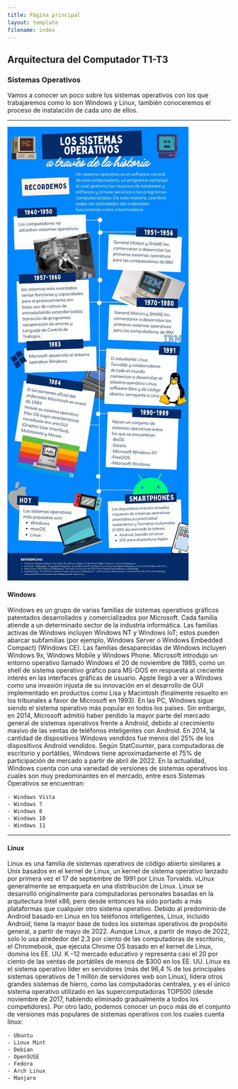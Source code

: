 ```yaml
---
title: Página principal
layout: template
filename: index
--- 
```



## Arquitectura del Computador T1-T3
  
### Sistemas Operativos

Vamos a conocer un poco sobre los sistemas operativos con los que trabajaremos como lo son Windows y Linux, también conoceremos el proceso de instalación de cada uno de ellos.
***
      
![](images/Infografía.jpg)
      
#### Windows
      
   Windows es un grupo de varias familias de sistemas operativos gráficos patentados desarrollados y comercializados por Microsoft. Cada familia atiende a un determinado sector de la industria informática. Las familias activas de Windows incluyen Windows NT y Windows IoT; estos pueden abarcar subfamilias (por ejemplo, Windows Server o Windows Embedded Compact) (Windows CE). Las familias desaparecidas de Windows incluyen Windows 9x, Windows Mobile y Windows Phone.
    Microsoft introdujo un entorno operativo llamado Windows el 20 de noviembre de 1985, como un shell de sistema operativo gráfico para MS-DOS en respuesta al creciente interés en las interfaces gráficas de usuario. 
    Apple llegó a ver a Windows como una invasión injusta de su innovación en el desarrollo de GUI implementado en productos como Lisa y Macintosh (finalmente resuelto en los tribunales a favor de Microsoft en 1993). En las PC, Windows sigue siendo el sistema operativo más popular en todos los países. Sin embargo, en 2014, Microsoft admitió haber perdido la mayor parte del mercado general de sistemas operativos frente a Android, debido al crecimiento masivo de las ventas de teléfonos inteligentes con Android. En 2014, la cantidad de dispositivos Windows vendidos fue menos del 25% de los dispositivos Android vendidos. Según StatCounter, para computadoras de escritorio y portátiles, Windows tiene aproximadamente el 75% de participación de mercado a partir de abril de 2022.
    En la actualidad, Windows cuenta con una variedad de versiones de sistemas operativos los cuales son muy predominantes en el mercado, entre esos Sistemas Operativos se encuentran: 
    
    - Windows Vista
    - Windows 7
    - Windows 8
    - Windows 10
    - Windows 11
    
****
#### Linux 
    
   Linux es una familia de sistemas operativos de código abierto similares a Unix basados en el kernel de Linux, un kernel de sistema operativo lanzado por primera vez el 17 de septiembre de 1991 por Linus Torvalds. vLinux generalmente se empaqueta en una distribución de Linux. 
    Linux se desarrolló originalmente para computadoras personales basadas en la arquitectura Intel x86, pero desde entonces ha sido portado a más plataformas que cualquier otro sistema operativo. Debido al predominio de Android basado en Linux en los teléfonos inteligentes, Linux, incluido Android, tiene la mayor base de todos los sistemas operativos de propósito general, a partir de mayo de 2022. Aunque Linux, a partir de mayo de 2022, solo lo usa alrededor del 2.3 por ciento de las computadoras de escritorio, el Chromebook, que ejecuta Chrome OS basado en el kernel de Linux, domina los EE. UU. K –12 mercado educativo y representa casi el 20 por ciento de las ventas de portátiles de menos de $300 en los EE. UU. Linux es el sistema operativo líder en servidores (más del 96,4 % de los principales sistemas operativos de 1 millón de servidores web son Linux), lidera otros grandes sistemas de hierro, como las computadoras centrales, y es el único sistema operativo utilizado en las supercomputadoras TOP500 (desde noviembre de 2017, habiendo eliminado gradualmente a todos los competidores).
    Por otro lado, podemos conocer un poco más de el conjunto de versiones más populares de sistemas operativos con los cuales cuenta linux: 
    
    - Ubuntu
    - Linux Mint
    - Debian
    - OpenSUSE
    - Fedora
    - Arch Linux
    - Manjaro 

    
    
    
    
    
    
  

